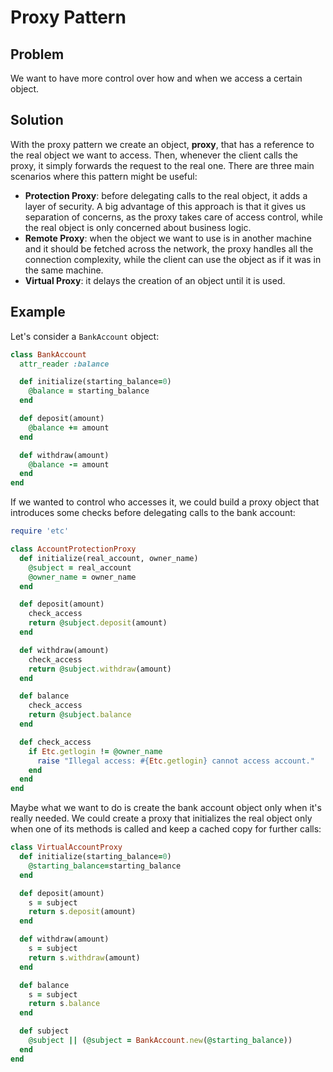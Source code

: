 # Proxy Pattern

## Problem
We want to have more control over how and when we access a certain object.

## Solution
With the proxy pattern we create an object, **proxy**, that has a reference to the real object we want to access. Then, whenever the client calls the proxy, it simply forwards the request to the real one. There are three main scenarios where this pattern might be useful:
* **Protection Proxy**: before delegating calls to the real object, it adds a layer of security. A big advantage of this approach is that it gives us separation of concerns, as the proxy takes care of access control, while the real object is only concerned about business logic.
* **Remote Proxy**: when the object we want to use is in another machine and it should be fetched across the network, the proxy handles all the connection complexity, while the client can use the object as if it was in the same machine.
* **Virtual Proxy**: it delays the creation of an object until it is used.

## Example
Let's consider a `BankAccount` object:

```ruby
class BankAccount
  attr_reader :balance

  def initialize(starting_balance=0)
    @balance = starting_balance
  end

  def deposit(amount)
    @balance += amount
  end

  def withdraw(amount)
    @balance -= amount
  end
end
```

If we wanted to control who accesses it, we could build a proxy object that introduces some checks before delegating calls to the bank account:

```ruby
require 'etc'

class AccountProtectionProxy
  def initialize(real_account, owner_name)
    @subject = real_account
    @owner_name = owner_name
  end

  def deposit(amount)
    check_access
    return @subject.deposit(amount)
  end

  def withdraw(amount)
    check_access
    return @subject.withdraw(amount)
  end

  def balance
    check_access
    return @subject.balance
  end

  def check_access
    if Etc.getlogin != @owner_name
      raise "Illegal access: #{Etc.getlogin} cannot access account."
    end
  end
end
```

Maybe what we want to do is create the bank account object only when it's really needed. We could create a proxy that initializes the real object only when one of its methods is called and keep a cached copy for further calls:

```ruby
class VirtualAccountProxy
  def initialize(starting_balance=0)
    @starting_balance=starting_balance
  end

  def deposit(amount)
    s = subject
    return s.deposit(amount)
  end

  def withdraw(amount)
    s = subject
    return s.withdraw(amount)
  end

  def balance
    s = subject
    return s.balance
  end

  def subject
    @subject || (@subject = BankAccount.new(@starting_balance))
  end
end
```
